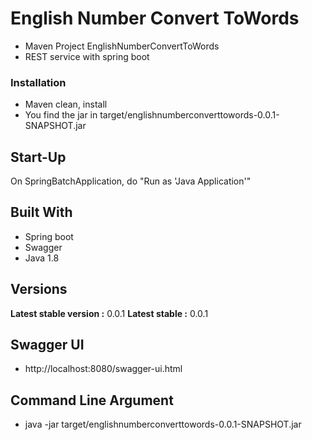 # English Number Convert ToWords

* Maven Project EnglishNumberConvertToWords
* REST service with spring boot

### Installation

* Maven clean, install
* You find the jar in target/englishnumberconverttowords-0.0.1-SNAPSHOT.jar

## Start-Up

 On SpringBatchApplication, do "Run as 'Java Application'"

## Built With

* Spring boot
* Swagger
* Java 1.8


## Versions

**Latest stable version :** 0.0.1
**Latest stable :** 0.0.1

## Swagger UI

* http://localhost:8080/swagger-ui.html

## Command Line Argument

* java -jar target/englishnumberconverttowords-0.0.1-SNAPSHOT.jar